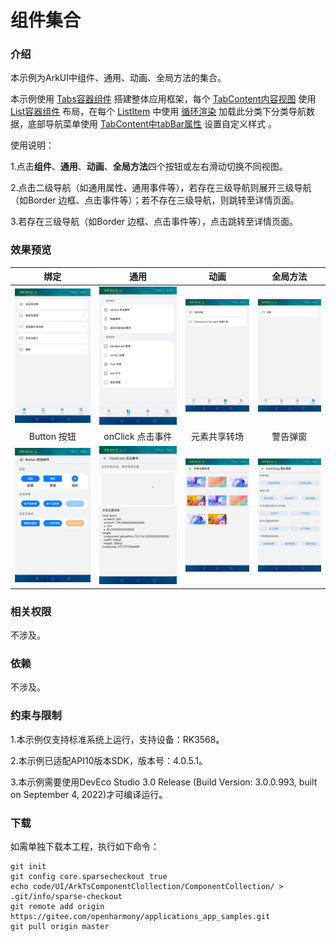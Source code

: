 # 组件集合

### 介绍

本示例为ArkUI中组件、通用、动画、全局方法的集合。

本示例使用 [Tabs容器组件](https://gitee.com/openharmony/docs/blob/master/zh-cn/application-dev/reference/arkui-ts/ts-container-tabs.md) 搭建整体应用框架，每个 [TabContent内容视图](https://gitee.com/openharmony/docs/blob/master/zh-cn/application-dev/reference/arkui-ts/ts-container-tabcontent.md) 使用 [List容器组件](https://gitee.com/openharmony/docs/blob/master/zh-cn/application-dev/reference/arkui-ts/ts-container-list.md) 布局，在每个 [ListItem](https://gitee.com/openharmony/docs/blob/master/zh-cn/application-dev/reference/arkui-ts/ts-container-listitem.md) 中使用 [循环渲染](https://gitee.com/openharmony/docs/blob/master/zh-cn/application-dev/ui/ts-rending-control-syntax-foreach.md) 加载此分类下分类导航数据，底部导航菜单使用 [TabContent中tabBar属性](https://gitee.com/openharmony/docs/blob/master/zh-cn/application-dev/reference/arkui-ts/ts-container-tabcontent.md#%E5%B1%9E%E6%80%A7) 设置自定义样式 。

使用说明：

1.点击**组件**、**通用**、**动画**、**全局方法**四个按钮或左右滑动切换不同视图。

2.点击二级导航（如通用属性、通用事件等），若存在三级导航则展开三级导航（如Border 边框、点击事件等）；若不存在三级导航，则跳转至详情页面。

3.若存在三级导航（如Border 边框、点击事件等），点击跳转至详情页面。

### 效果预览

|绑定|通用|动画|全局方法|
|--------------------------------|--------------------------------|--------------------------------|--------------------------------|
|![image](screenshots/devices/component.png)|![image](screenshots/devices/general.png)|![image](screenshots/devices/animation.png)|![image](screenshots/devices/global.png)|
|<center>Button 按钮</center>|<center>onClick 点击事件</center>|<center>元素共享转场</center>|<center>警告弹窗</center>|
|![image](screenshots/devices/button_zh.png)|![image](screenshots/devices/click_event_zh.png)|![image](screenshots/devices/share_element_transition_zh.png)|![image](screenshots/devices/warning_popup_zh.png)|


### 相关权限

不涉及。

### 依赖

不涉及。

### 约束与限制

1.本示例仅支持标准系统上运行，支持设备：RK3568。

2.本示例已适配API10版本SDK，版本号：4.0.5.1。

3.本示例需要使用DevEco Studio 3.0 Release (Build Version: 3.0.0.993, built on September 4, 2022)才可编译运行。

### 下载

如需单独下载本工程，执行如下命令：
```
git init
git config core.sparsecheckout true
echo code/UI/ArkTsComponentClollection/ComponentCollection/ > .git/info/sparse-checkout
git remote add origin https://gitee.com/openharmony/applications_app_samples.git
git pull origin master

```
